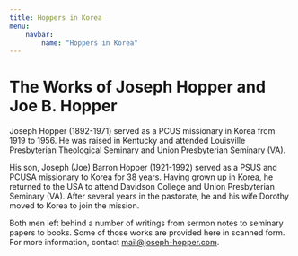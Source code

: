 ```yaml
---
title: Hoppers in Korea
menu:
    navbar:
        name: "Hoppers in Korea"
---
```


# The Works of Joseph Hopper and Joe B. Hopper


<span class="lead">Joseph Hopper (1892-1971) served as a PCUS missionary in Korea from 1919 to 1956</span>. He was raised in Kentucky and attended Louisville Presbyterian Theological Seminary and Union Presbyterian Seminary (VA).

<span class="lead">His son, Joseph (Joe) Barron Hopper (1921-1992) served as a PSUS and PCUSA missionary to Korea for 38 years</span>. Having grown up in Korea, he returned to the USA to attend Davidson College and Union Presbyterian Seminary (VA). After several years in the pastorate, he and his wife Dorothy moved to Korea to join the mission.

Both men left behind a number of writings from sermon notes to seminary papers to books. Some of those works are provided here in scanned form. For more information, contact <a href="mailto:mail@joseph-hopper.com">mail@joseph-hopper.com</a>.
